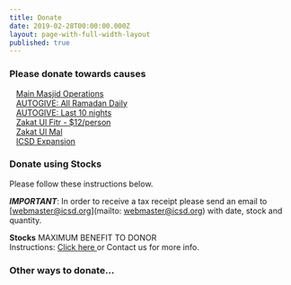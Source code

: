 ```yaml
---
title: Donate
date: 2019-02-28T00:00:00.000Z
layout: page-with-full-width-layout
published: true
---
```



### Please donate towards causes

<div class="row pt-10 pb-3">
  <div class="col-md-12 col-12 pb-3">
      <a class="btn btn-sm btn-danger" href="https://goodbricks.org/cause/icsd.org/masjid-operation-expenses-2022" style="width: 100%;padding:12px;white-space: normal;">Main Masjid Operations</a>
  </div>
    <div class="col-md-6 col-12 pb-3">
    <a class="btn btn-sm btn-danger" href="https://goodbricks.org/cause/icsd.org/icsd-daily-ramadhan-giving-2022" style="width: 100%;padding:12px; white-space: normal;">AUTOGIVE: All Ramadan Daily</a>
  </div>
  <div class="col-md-6 col-12 pb-3">
    <a class="btn btn-sm btn-danger" href="https://goodbricks.org/cause/icsd.org/last-10-nights-ramadhan-2022-icsd" style="width: 100%;padding:12px; white-space: normal;">AUTOGIVE: Last 10 nights</a>
  </div>
</div>

<div class="row pt-10 pb-2" >
  
  <div class="col-md-6 col-12 pb-3">
      <a class="btn btn-sm btn-success" href="https://goodbricks.org/cause/icsd.org/zakat-al-fitr-2022---12-per-person" style="width: 100%;padding:12px;">Zakat Ul Fitr - $12/person</a>
  </div>

  <div class="col-md-12 col-12 pb-3">
      <a class="btn btn-sm btn-success" href="https://goodbricks.org/cause/icsd.org/zakat" style="width: 100%;padding:12px;">Zakat Ul Mal</a>
  </div>

  <div class="col-md-12 col-12 pb-3">
      <a class="btn btn-sm btn-warning" href="https://goodbricks.org/cause/icsd.org/expansion" style="width: 100%;padding:12px;white-space: normal;">ICSD Expansion</a>
  </div>
</div>

### Donate using Stocks

Please follow these instructions below. 

**_IMPORTANT_**: In order to receive a tax receipt please send an email to [webmaster@icsd.org](mailto: webmaster@icsd.org) with date, stock and quantity. 

<div class="row pb-3">
      <div class="col-12">
        <strong>Stocks</strong> <span class="badge badge-danger">MAXIMUM BENEFIT TO DONOR</span><br/>
        Instructions: <a href="https://docs.google.com/document/d/1-qdUFGevNkJSeV5iZt7bXS7toW94rImUD18QqMwOSJI/edit?usp=sharing">Click here </a> or Contact us for more info.
      </div>
    </div>

### Other ways to donate…

<div id="amznCharityBanner"><script type="text/javascript">(function() {var iFrame = document.createElement('iframe'); iFrame.style.display = 'none'; iFrame.style.border = "none"; iFrame.width = 310; iFrame.height = 256; iFrame.setAttribute && iFrame.setAttribute('scrolling', 'no'); iFrame.setAttribute('frameborder', '0'); setTimeout(function() {var contents = (iFrame.contentWindow) ? iFrame.contentWindow : (iFrame.contentDocument.document) ? iFrame.contentDocument.document : iFrame.contentDocument; contents.document.open(); contents.document.write(decodeURIComponent("%3Cdiv%20id%3D%22amznCharityBannerInner%22%3E%3Ca%20href%3D%22https%3A%2F%2Fsmile.amazon.com%2Fch%2F31-1128777%22%20target%3D%22_blank%22%3E%3Cdiv%20class%3D%22text%22%20height%3D%22%22%3E%3Cdiv%20class%3D%22support-wrapper%22%3E%3Cdiv%20class%3D%22support%22%20style%3D%22font-size%3A%2025px%3B%20line-height%3A%2028px%3B%20margin-top%3A%201px%3B%20margin-bottom%3A%201px%3B%22%3ESupport%20%3Cspan%20id%3D%22charity-name%22%20style%3D%22display%3A%20inline-block%3B%22%3EIslamic%20Center%20of%20San%20Diego.%3C%2Fspan%3E%3C%2Fdiv%3E%3C%2Fdiv%3E%3Cp%20class%3D%22when-shop%22%3EWhen%20you%20shop%20at%20%3Cb%3Esmile.amazon.com%2C%3C%2Fb%3E%3C%2Fp%3E%3Cp%20class%3D%22donates%22%3EAmazon%20donates.%3C%2Fp%3E%3C%2Fdiv%3E%3C%2Fa%3E%3C%2Fdiv%3E%3Cstyle%3E%23amznCharityBannerInner%7Bbackground-image%3Aurl(https%3A%2F%2Fm.media-amazon.com%2Fimages%2FG%2F01%2Fx-locale%2Fpaladin%2Fcharitycentral%2Fbanner-background-image._CB309675353_.png)%3Bwidth%3A300px%3Bheight%3A250px%3Bposition%3Arelative%7D%23amznCharityBannerInner%20a%7Bdisplay%3Ablock%3Bwidth%3A100%25%3Bheight%3A100%25%3Bposition%3Arelative%3Bcolor%3A%23000%3Btext-decoration%3Anone%7D.text%7Bposition%3Aabsolute%3Btop%3A20px%3Bleft%3A15px%3Bright%3A15px%3Bbottom%3A100px%7D.support-wrapper%7Boverflow%3Ahidden%3Bmax-height%3A86px%7D.support%7Bfont-family%3AArial%2Csans%3Bfont-weight%3A700%3Bline-height%3A28px%3Bfont-size%3A25px%3Bcolor%3A%23333%3Btext-align%3Acenter%3Bmargin%3A0%3Bpadding%3A0%3Bbackground%3A0%200%7D.when-shop%7Bfont-family%3AArial%2Csans%3Bfont-size%3A15px%3Bfont-weight%3A400%3Bline-height%3A25px%3Bcolor%3A%23333%3Btext-align%3Acenter%3Bmargin%3A0%3Bpadding%3A0%3Bbackground%3A0%200%7D.donates%7Bfont-family%3AArial%2Csans%3Bfont-size%3A15px%3Bfont-weight%3A400%3Bline-height%3A21px%3Bcolor%3A%23333%3Btext-align%3Acenter%3Bmargin%3A0%3Bpadding%3A0%3Bbackground%3A0%200%7D%3C%2Fstyle%3E")); contents.document.close(); iFrame.style.display = 'block';}); document.getElementById('amznCharityBanner').appendChild(iFrame); })(); </script></div>
